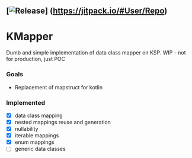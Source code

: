 [![Release](https://jitpack.io/v/b3er/kmapper.svg)]
(https://jitpack.io/#User/Repo)
---
KMapper
===
Dumb and simple implementation of data class mapper on KSP. WIP - not for production, just POC

### Goals

* Replacement of mapstruct for kotlin

### Implemented

- [x] data class mapping
- [x] nested mappings reuse and generation
- [x] nullability
- [x] iterable mappings
- [x] enum mappings
- [ ] generic data classes
